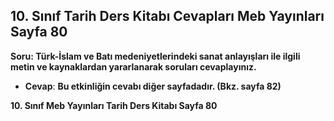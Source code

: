 ## 10. Sınıf Tarih Ders Kitabı Cevapları Meb Yayınları Sayfa 80

**Soru: Türk-İslam ve Batı medeniyetlerindeki sanat anlayışları ile ilgili metin ve kaynaklardan yararlanarak soruları cevaplayınız.**

* **Cevap**: **Bu etkinliğin cevabı diğer sayfadadır. (Bkz. sayfa 82)**

**10. Sınıf Meb Yayınları Tarih Ders Kitabı Sayfa 80**